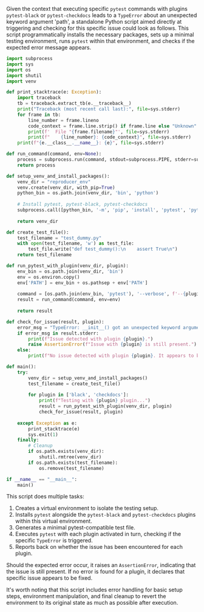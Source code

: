 Given the context that executing specific `pytest` commands with plugins `pytest-black` or `pytest-checkdocs` leads to a `TypeError` about an unexpected keyword argument 'path', a standalone Python script aimed directly at triggering and checking for this specific issue could look as follows. This script programmatically installs the necessary packages, sets up a minimal testing environment, runs `pytest` within that environment, and checks if the expected error message appears.

```python
import subprocess
import sys
import os
import shutil
import venv

def print_stacktrace(e: Exception):
    import traceback
    tb = traceback.extract_tb(e.__traceback__)
    print("Traceback (most recent call last):", file=sys.stderr)
    for frame in tb:
        line_number = frame.lineno
        code_context = frame.line.strip() if frame.line else "Unknown"
        print(f'  File "{frame.filename}"', file=sys.stderr)
        print(f"    {line_number}: {code_context}", file=sys.stderr)
    print(f"{e.__class__.__name__}: {e}", file=sys.stderr)

def run_command(command, env=None):
    process = subprocess.run(command, stdout=subprocess.PIPE, stderr=subprocess.PIPE, universal_newlines=True, env=env)
    return process

def setup_venv_and_install_packages():
    venv_dir = "reproducer_env"
    venv.create(venv_dir, with_pip=True)
    python_bin = os.path.join(venv_dir, 'bin', 'python')
    
    # Install pytest, pytest-black, pytest-checkdocs
    subprocess.call([python_bin, '-m', 'pip', 'install', 'pytest', 'pytest-black', 'pytest-checkdocs'])
    
    return venv_dir

def create_test_file():
    test_filename = "test_dummy.py"
    with open(test_filename, 'w') as test_file:
        test_file.write("def test_dummy():\n    assert True\n")
    return test_filename

def run_pytest_with_plugin(venv_dir, plugin):
    env_bin = os.path.join(venv_dir, 'bin')
    env = os.environ.copy()
    env['PATH'] = env_bin + os.pathsep + env['PATH']
    
    command = [os.path.join(env_bin, 'pytest'), '--verbose', f'--{plugin}']
    result = run_command(command, env=env)
    
    return result

def check_for_issue(result, plugin):
    error_msg = "TypeError: __init__() got an unexpected keyword argument 'path'"
    if error_msg in result.stderr:
        print(f"Issue detected with plugin {plugin}.")
        raise AssertionError(f"Issue with {plugin} is still present.")
    else:
        print(f"No issue detected with plugin {plugin}. It appears to be fixed.")

def main():
    try:
        venv_dir = setup_venv_and_install_packages()
        test_filename = create_test_file()
        
        for plugin in ['black', 'checkdocs']:
            print(f"Testing with {plugin} plugin...")
            result = run_pytest_with_plugin(venv_dir, plugin)
            check_for_issue(result, plugin)
        
    except Exception as e:
        print_stacktrace(e)
        sys.exit(1)
    finally:
        # Cleanup
        if os.path.exists(venv_dir):
            shutil.rmtree(venv_dir)
        if os.path.exists(test_filename):
            os.remove(test_filename)

if __name__ == "__main__":
    main()
```

This script does multiple tasks:
1. Creates a virtual environment to isolate the testing setup.
2. Installs `pytest` alongside the `pytest-black` and `pytest-checkdocs` plugins within this virtual environment.
3. Generates a minimal pytest-compatible test file.
4. Executes `pytest` with each plugin activated in turn, checking if the specific `TypeError` is triggered.
5. Reports back on whether the issue has been encountered for each plugin. 

Should the expected error occur, it raises an `AssertionError`, indicating that the issue is still present. If no error is found for a plugin, it declares that specific issue appears to be fixed.

It's worth noting that this script includes error handling for basic setup steps, environment manipulation, and final cleanup to revert the environment to its original state as much as possible after execution.